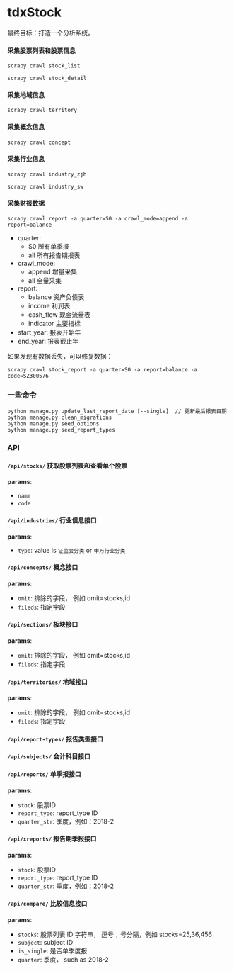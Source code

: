 # tdxStock

最终目标：打造一个分析系统。

#### 采集股票列表和股票信息

```
scrapy crawl stock_list

scrapy crawl stock_detail
```

#### 采集地域信息

```
scrapy crawl territory
```

#### 采集概念信息

```
scrapy crawl concept
```

#### 采集行业信息

```
scrapy crawl industry_zjh

scrapy crawl industry_sw
```

#### 采集财报数据

```
scrapy crawl report -a quarter=S0 -a crawl_mode=append -a report=balance
```

+ quarter:
    + S0 所有单季报
    + all 所有报告期报表
+ crawl_mode:
    + append 增量采集
    + all 全量采集
+ report:
    + balance 资产负债表
    + income 利润表
    + cash_flow 现金流量表
    + indicator 主要指标
+ start_year: 报表开始年
+ end_year: 报表截止年

如果发现有数据丢失，可以修复数据：

```
scrapy crawl stock_report -a quarter=S0 -a report=balance -a code=SZ300576
```


### 一些命令

```
python manage.py update_last_report_date [--single]  // 更新最后报表日期
python manage.py clean_migrations
python manage.py seed_options
python manage.py seed_report_types
```

### API

#### `/api/stocks/` 获取股票列表和查看单个股票

**params**:

+ `name`
+ `code`

#### `/api/industries/` 行业信息接口

**params**:

+ `type`: value is `证监会分类` or `申万行业分类`


#### `/api/concepts/` 概念接口

**params**:

+ `omit`: 排除的字段， 例如 omit=stocks,id
+ `fileds`: 指定字段

#### `/api/sections/` 板块接口

**params**:

+ `omit`: 排除的字段， 例如 omit=stocks,id
+ `fileds`: 指定字段

#### `/api/territories/` 地域接口

**params**:

+ `omit`: 排除的字段， 例如 omit=stocks,id
+ `fileds`: 指定字段

#### `/api/report-types/` 报告类型接口

#### `/api/subjects/` 会计科目接口

#### `/api/reports/` 单季报接口

**params**:

+ `stock`: 股票ID
+ `report_type`: report_type ID
+ `quarter_str`: 季度，例如：2018-2

#### `/api/xreports/` 报告期季报接口

**params**:

+ `stock`: 股票ID
+ `report_type`: report_type ID
+ `quarter_str`: 季度，例如：2018-2

#### `/api/compare/` 比较信息接口

**params**:

+ `stocks`: 股票列表 ID 字符串， 逗号 `,` 号分隔，例如 stocks=25,36,456
+ `subject`: subject ID
+ `is_single`: 是否单季度报
+ `quarter`: 季度， such as 2018-2
